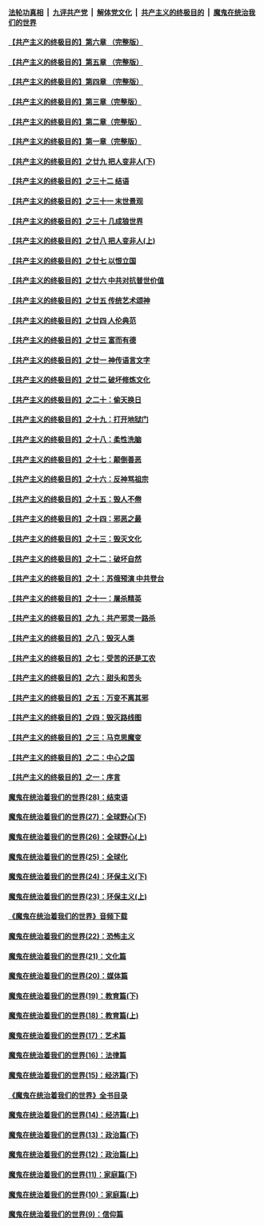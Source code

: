 

####  [法轮功真相](../../../../basic/blob/master/README.md?t=05112331) &nbsp;|&nbsp; [九评共产党](../../../../9ping.md/blob/master/README.md?t=05112331) &nbsp;|&nbsp; [解体党文化](../../../../jtdwh.md/blob/master/README.md?t=05112331)  &nbsp;|&nbsp; [共产主义的终极目的](../../../../gczydzjmd.md/blob/master/README.md?t=05112331) &nbsp;|&nbsp; [魔鬼在统治我们的世界](../../../../mgztzwmdsj.md/blob/master/README.md?t=05112331) 

#### [【共产主义的终极目的】第六章 （完整版）](../pages/nsc422/n11428913.md?t=05112331) 

#### [【共产主义的终极目的】第五章 （完整版）](../pages/nsc422/n11428912.md?t=05112331) 

#### [【共产主义的终极目的】第四章 （完整版）](../pages/nsc422/n11428907.md?t=05112331) 

#### [【共产主义的终极目的】第三章（完整版）](../pages/nsc422/n11428848.md?t=05112331) 

#### [【共产主义的终极目的】第二章（完整版）](../pages/nsc422/n11428831.md?t=05112331) 

#### [【共产主义的终极目的】第一章（完整版）](../pages/nsc422/n11417651.md?t=05112331) 

#### [【共产主义的终极目的】之廿九 把人变非人(下)](../pages/nsc422/n11344140.md?t=05112331) 

#### [【共产主义的终极目的】之三十二 结语](../pages/nsc422/n11360535.md?t=05112331) 

#### [【共产主义的终极目的】之三十一 末世景观](../pages/nsc422/n11351129.md?t=05112331) 

#### [【共产主义的终极目的】之三十 几成狼世界](../pages/nsc422/n11348280.md?t=05112331) 

#### [【共产主义的终极目的】之廿八 把人变非人(上)](../pages/nsc422/n11340492.md?t=05112331) 

#### [【共产主义的终极目的】之廿七 以恨立国](../pages/nsc422/n11336944.md?t=05112331) 

#### [【共产主义的终极目的】之廿六 中共对抗普世价值](../pages/nsc422/n11324785.md?t=05112331) 

#### [【共产主义的终极目的】之廿五 传统艺术颂神](../pages/nsc422/n11296396.md?t=05112331) 

#### [【共产主义的终极目的】之廿四 人伦典范](../pages/nsc422/n11296397.md?t=05112331) 

#### [【共产主义的终极目的】之廿三 富而有德](../pages/nsc422/n11283598.md?t=05112331) 

#### [【共产主义的终极目的】之廿一 神传语言文字](../pages/nsc422/n11263265.md?t=05112331) 

#### [【共产主义的终极目的】之廿二 破坏修炼文化](../pages/nsc422/n11245728.md?t=05112331) 

#### [【共产主义的终极目的】之二十：偷天换日](../pages/nsc422/n11238846.md?t=05112331) 

#### [【共产主义的终极目的】之十九：打开地狱门](../pages/nsc422/n11206376.md?t=05112331) 

#### [【共产主义的终极目的】之十八：柔性洗脑](../pages/nsc422/n11199994.md?t=05112331) 

#### [【共产主义的终极目的】之十七：颠倒善恶](../pages/nsc422/n11179782.md?t=05112331) 

#### [【共产主义的终极目的】之十六：反神骂祖宗](../pages/nsc422/n11166798.md?t=05112331) 

#### [【共产主义的终极目的】之十五：毁人不倦](../pages/nsc422/n11166792.md?t=05112331) 

#### [【共产主义的终极目的】之十四：邪恶之最](../pages/nsc422/n11150249.md?t=05112331) 

#### [【共产主义的终极目的】之十三：毁灭文化](../pages/nsc422/n11135227.md?t=05112331) 

#### [【共产主义的终极目的】之十二：破坏自然](../pages/nsc422/n11135214.md?t=05112331) 

#### [【共产主义的终极目的】之十：苏俄预演 中共登台](../pages/nsc422/n11118424.md?t=05112331) 

#### [【共产主义的终极目的】之十一：屠杀精英](../pages/nsc422/n11118442.md?t=05112331) 

#### [【共产主义的终极目的】之九：共产邪灵一路杀](../pages/nsc422/n11114139.md?t=05112331) 

#### [【共产主义的终极目的】之八：毁灭人类](../pages/nsc422/n11108503.md?t=05112331) 

#### [【共产主义的终极目的】之七：受苦的还是工农](../pages/nsc422/n11101809.md?t=05112331) 

#### [【共产主义的终极目的】之六：甜头和苦头](../pages/nsc422/n11096971.md?t=05112331) 

#### [【共产主义的终极目的】之五：万变不离其邪](../pages/nsc422/n11091285.md?t=05112331) 

#### [【共产主义的终极目的】之四：毁灭路线图](../pages/nsc422/n11086284.md?t=05112331) 

#### [【共产主义的终极目的】之三：马克思魔变](../pages/nsc422/n11061941.md?t=05112331) 

#### [【共产主义的终极目的】之二：中心之国](../pages/nsc422/n11047728.md?t=05112331) 

#### [【共产主义的终极目的】之一：序言](../pages/nsc422/n11086077.md?t=05112331) 

#### [魔鬼在统治着我们的世界(28)：结束语](../pages/nsc422/n10936246.md?t=05112331) 

#### [魔鬼在统治着我们的世界(27)：全球野心(下)](../pages/nsc422/n10928319.md?t=05112331) 

#### [魔鬼在统治着我们的世界(26)：全球野心(上)](../pages/nsc422/n10900318.md?t=05112331) 

#### [魔鬼在统治着我们的世界(25)：全球化](../pages/nsc422/n10788205.md?t=05112331) 

#### [魔鬼在统治着我们的世界(24)：环保主义(下)](../pages/nsc422/n10695307.md?t=05112331) 

#### [魔鬼在统治着我们的世界(23)：环保主义(上)](../pages/nsc422/n10688613.md?t=05112331) 

#### [《魔鬼在统治着我们的世界》音频下载](../pages/nsc422/n10635553.md?t=05112331) 

#### [魔鬼在统治着我们的世界(22)：恐怖主义](../pages/nsc422/n10614727.md?t=05112331) 

#### [魔鬼在统治着我们的世界(21)：文化篇](../pages/nsc422/n10597706.md?t=05112331) 

#### [魔鬼在统治着我们的世界(20)：媒体篇](../pages/nsc422/n10586579.md?t=05112331) 

#### [魔鬼在统治着我们的世界(19)：教育篇(下)](../pages/nsc422/n10564808.md?t=05112331) 

#### [魔鬼在统治着我们的世界(18)：教育篇(上)](../pages/nsc422/n10526970.md?t=05112331) 

#### [魔鬼在统治着我们的世界(17)：艺术篇](../pages/nsc422/n10499093.md?t=05112331) 

#### [魔鬼在统治着我们的世界(16)：法律篇](../pages/nsc422/n10485969.md?t=05112331) 

#### [魔鬼在统治着我们的世界(15)：经济篇(下)](../pages/nsc422/n10469975.md?t=05112331) 

#### [《魔鬼在统治着我们的世界》全书目录](../pages/nsc422/n10464261.md?t=05112331) 

#### [魔鬼在统治着我们的世界(14)：经济篇(上)](../pages/nsc422/n10457370.md?t=05112331) 

#### [魔鬼在统治着我们的世界(13)：政治篇(下)](../pages/nsc422/n10448270.md?t=05112331) 

#### [魔鬼在统治着我们的世界(12)：政治篇(上)](../pages/nsc422/n10444576.md?t=05112331) 

#### [魔鬼在统治着我们的世界(11)：家庭篇(下)](../pages/nsc422/n10440961.md?t=05112331) 

#### [魔鬼在统治着我们的世界(10)：家庭篇(上)](../pages/nsc422/n10435448.md?t=05112331) 

#### [魔鬼在统治着我们的世界(9)：信仰篇](../pages/nsc422/n10432159.md?t=05112331) 

